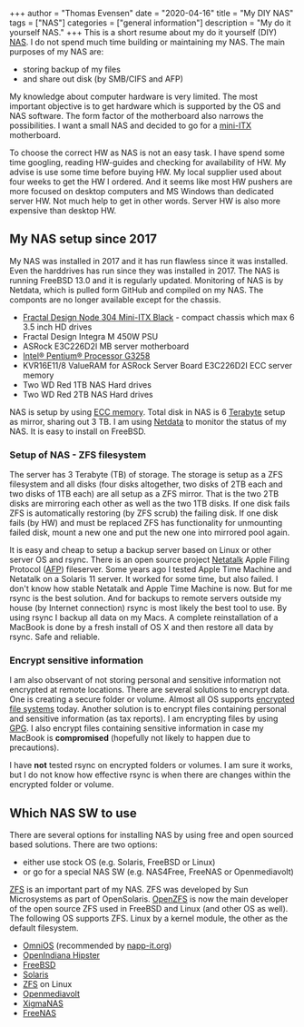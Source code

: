 +++
author = "Thomas Evensen"
date = "2020-04-16"
title =  "My DIY NAS"
tags = ["NAS"]
categories = ["general information"]
description = "My do it yourself NAS."
+++
This is a short resume about my do it yourself (DIY) [NAS](https://en.wikipedia.org/wiki/Network-attached_storage). I do not spend much time building or maintaining my NAS. The main purposes of my NAS are:

- storing backup of my files
- and share out disk (by SMB/CIFS and AFP)

My knowledge about computer hardware is very limited. The most important objective is to get hardware which is supported by the OS and NAS software. The form factor of the motherboard also narrows the possibilities. I want a small NAS and decided to go for a [mini-ITX](https://en.wikipedia.org/wiki/Mini-ITX) motherboard.  

To choose the correct HW as NAS is not an easy task. I have spend some time googling, reading HW-guides and checking for availability of HW. My advise is use some time before buying HW. My local supplier used about four weeks to get the HW I ordered. And it seems like most HW pushers are more focused on desktop computers and MS Windows than dedicated server HW. Not much help to get in other words. Server HW is also more expensive than desktop HW.

## My NAS setup since 2017

My NAS was installed in 2017 and it has run flawless since it was installed. Even the harddrives has run since they was installed in 2017. The NAS is running FreeBSD 13.0 and it is regularly updated. Monitoring of NAS is by Netdata, which is pulled form GitHub and compiled on my NAS. The componts are no longer available except for the chassis.

- [Fractal Design Node 304 Mini-ITX Black](http://www.fractal-design.com/home/product/cases/node-series/node-304-black) - compact chassis which max 6 3.5 inch HD drives
- Fractal Design Integra M 450W PSU
- ASRock E3C226D2I MB server motherboard
- [Intel® Pentium® Processor G3258](https://ark.intel.com/products/82723/Intel-Pentium-Processor-G3258-3M-Cache-3_20-GHz)
- KVR16E11/8 ValueRAM for ASRock Server Board E3C226D2I ECC server memory
- Two WD Red 1TB NAS Hard drives
- Two WD Red 2TB NAS Hard drives

NAS is setup by using [ECC memory](https://en.wikipedia.org/wiki/ECC_memory). Total disk in NAS is 6 [Terabyte](https://en.wikipedia.org/wiki/Terabyte) setup as mirror, sharing out 3 TB. I am using [Netdata](https://my-netdata.io/) to monitor the status of my NAS. It is easy to install on FreeBSD.

### Setup of NAS - ZFS filesystem

The server has 3 Terabyte (TB) of storage. The storage is setup as a ZFS filesystem and all disks (four disks altogether, two disks of 2TB each and two disks of 1TB each) are all setup as a ZFS mirror. That is the two 2TB disks are mirroring each other as well as the two 1TB disks. If one disk fails ZFS is automatically restoring (by ZFS scrub) the failing disk. If one disk fails (by HW) and must be replaced ZFS has functionality for unmounting failed disk, mount a new one and put the new one into mirrored pool again.

It is easy and cheap to setup a backup server based on Linux or other server OS and rsync. There is an open source project [Netatalk](http://netatalk.sourceforge.net/) Apple Filing Protocol ([AFP](https://en.wikipedia.org/wiki/Apple_Filing_Protocol)) fileserver. Some years ago I tested Apple Time Machine and Netatalk on a Solaris 11 server. It worked for some time, but also failed. I don't know how stable Netatalk and Apple Time Machine is now. But for me rsync is the best solution. And for backups to remote servers outside my house (by Internet connection) rsync is most likely the best tool to use. By using rsync I backup all data on my Macs. A complete reinstallation of a MacBook is done by a fresh install of OS X and then restore all data by rsync. Safe and reliable.

### Encrypt sensitive information

I am also observant of not storing personal and sensitive information not encrypted at remote locations. There are several solutions to encrypt data. One is creating a secure folder or volume. Almost all OS supports [encrypted file systems](https://en.wikipedia.org/wiki/Filesystem-level_encryption) today. Another solution is to encrypt files containing personal and sensitive information (as tax reports). I am encrypting files by using [GPG](https://en.wikipedia.org/wiki/GNU_Privacy_Guard). I also encrypt files containing sensitive information in case my MacBook is **compromised** (hopefully not likely to happen due to precautions).

I have **not** tested rsync on encrypted folders or volumes. I am sure it works, but I do not know how effective rsync is when there are changes within the encrypted folder or volume.

## Which NAS SW to use

There are several options for installing NAS by using free and open sourced based solutions. There are two options:
- either use stock OS (e.g.  Solaris, FreeBSD or Linux)
- or go for a special NAS SW (e.g. NAS4Free, FreeNAS or Openmediavolt)

[ZFS](https://en.wikipedia.org/wiki/ZFS) is an important part of my NAS. ZFS was developed by Sun Microsystems as part of OpenSolaris. [OpenZFS](http://open-zfs.org/wiki/Main_Page) is now the main developer of the open source ZFS used in FreeBSD and Linux (and other OS as well). The following OS supports ZFS. Linux by a kernel module, the other as the default filesystem.

- [OmniOS](https://omnios.omniti.com/) (recommended by [napp-it.org](http://napp-it.org/))
- [OpenIndiana Hipster](http://www.openindiana.org/)
- [FreeBSD](https://www.freebsd.org/)
- [Solaris](https://www.oracle.com/solaris/solaris11/index.html)
- [ZFS](https://github.com/zfsonlinux/zfs/wiki/FAQ#what-is-zfs-on-linux) on Linux
- [Openmediavolt](http://www.openmediavault.org/)
- [XigmaNAS](https://www.xigmanas.com/)
- [FreeNAS](http://www.freenas.org/)
